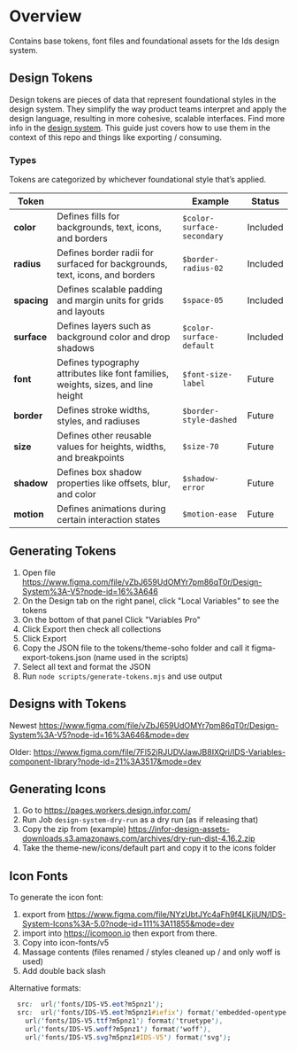 # Overview

Contains base tokens, font files and foundational assets for the Ids design system.

## Design Tokens

Design tokens are pieces of data that represent foundational styles in the design system. They simplify the way product teams interpret and apply the design language, resulting in more cohesive, scalable interfaces. Find more info in the [design system](https://design.infor.com/foundations/design-tokens/). This guide just covers how to use them in the context of this repo and things like exporting / consuming.

### Types

Tokens are categorized by whichever foundational style that’s applied. 

| Token       |                               |Example         |Status         |
|-------------|-------------------------------|----------------|----------------|
|**color**    |Defines fills for backgrounds, text, icons, and borders |`$color-surface-secondary`| Included |
|**radius**   |Defines border radii for surfaced  for backgrounds, text, icons, and borders |`$border-radius-02`| Included |
|**spacing**  |Defines scalable padding and margin units for grids and layouts  |`$space-05`| Included |
|**surface**  |Defines layers such as background color and drop shadows  |`$color-surface-default`| Included |
|**font**     |Defines typography attributes like font families, weights, sizes, and line height |`$font-size-label`| Future |
|**border**   |Defines stroke widths, styles, and radiuses  |`$border-style-dashed`| Future |
|**size**     |Defines other reusable values for heights, widths, and breakpoints  |`$size-70`| Future |
|**shadow**   |Defines box shadow properties like offsets, blur, and color |`$shadow-error`| Future |
|**motion**   |Defines animations during certain interaction states  |`$motion-ease`| Future |

## Generating Tokens

1. Open file https://www.figma.com/file/vZbJ659UdOMYr7pm86qT0r/Design-System%3A-V5?node-id=16%3A646
2. On the Design tab on the right panel, click "Local Variables" to see the tokens
3. On the bottom of that panel Click "Variables Pro"
4. Click Export then check all collections
5. Click Export 
6. Copy the JSON file to the tokens/theme-soho folder and call it figma-export-tokens.json (name used in the scripts)
7. Select all text and format the JSON
8. Run `node scripts/generate-tokens.mjs` and use output 

## Designs with Tokens

Newest
https://www.figma.com/file/vZbJ659UdOMYr7pm86qT0r/Design-System%3A-V5?node-id=16%3A646&mode=dev

Older:
https://www.figma.com/file/7Fl52jRJUDVJawJB8IXQri/IDS-Variables-component-library?node-id=21%3A3517&mode=dev

## Generating Icons

1. Go to https://pages.workers.design.infor.com/
2. Run Job `design-system-dry-run` as a dry run (as if releasing that)
3. Copy the zip from (example) https://infor-design-assets-downloads.s3.amazonaws.com/archives/dry-run-dist-4.16.2.zip
4. Take the theme-new/icons/default part and copy it to the icons folder

## Icon Fonts

To generate the icon font:

1. export from https://www.figma.com/file/NYzUbtJYc4aFh9f4LKjiUN/IDS-System-Icons%3A-5.0?node-id=111%3A11855&mode=dev
2. import into https://icomoon.io then export from there.
3. Copy into icon-fonts/v5
4. Massage contents (files renamed / styles cleaned up / and only woff is used)
5. Add double back slash

Alternative formats:

```css
  src:  url('fonts/IDS-V5.eot?m5pnz1');
  src:  url('fonts/IDS-V5.eot?m5pnz1#iefix') format('embedded-opentype'),
    url('fonts/IDS-V5.ttf?m5pnz1') format('truetype'),
    url('fonts/IDS-V5.woff?m5pnz1') format('woff'),
    url('fonts/IDS-V5.svg?m5pnz1#IDS-V5') format('svg');
```